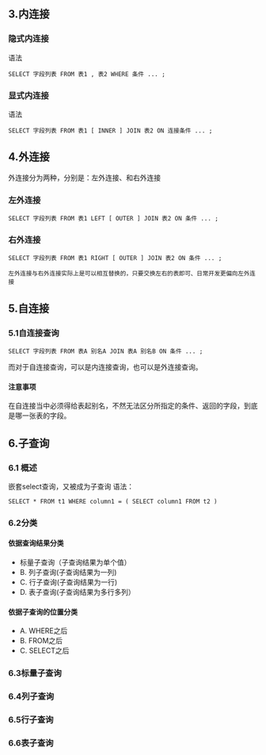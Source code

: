 ## 3.内连接
### 隐式内连接
语法
```mysql
SELECT 字段列表 FROM 表1 , 表2 WHERE 条件 ... ;
```


### 显式内连接
语法
```mysql
SELECT 字段列表 FROM 表1 [ INNER ] JOIN 表2 ON 连接条件 ... ;
```

## 4.外连接
外连接分为两种，分别是：左外连接、和右外连接
### 左外连接
```mysql
SELECT 字段列表 FROM 表1 LEFT [ OUTER ] JOIN 表2 ON 条件 ... ;
```

### 右外连接
```mysql
SELECT 字段列表 FROM 表1 RIGHT [ OUTER ] JOIN 表2 ON 条件 ... ;
```

`左外连接与右外连接实际上是可以相互替换的，只要交换左右的表即可、日常开发更偏向左外连接`

## 5.自连接
### 5.1自连接查询
```mysql
SELECT 字段列表 FROM 表A 别名A JOIN 表A 别名B ON 条件 ... ;
```
而对于自连接查询，可以是内连接查询，也可以是外连接查询。

#### 注意事项
在自连接当中必须得给表起别名，不然无法区分所指定的条件、返回的字段，到底 是哪一张表的字段。


## 6.子查询
### 6.1 概述
嵌套select查询，又被成为子查询
语法：
```mysql
SELECT * FROM t1 WHERE column1 = ( SELECT column1 FROM t2 )
```

### 6.2分类
#### 依据查询结果分类
+ 标量子查询（子查询结果为单个值） 
+ B. 列子查询(子查询结果为一列)
+ C. 行子查询(子查询结果为一行)
+ D. 表子查询(子查询结果为多行多列）
#### 依据子查询的位置分类

+ A. WHERE之后 
+ B. FROM之后
+ C. SELECT之后
### 6.3标量子查询

### 6.4列子查询

### 6.5行子查询

### 6.6表子查询
